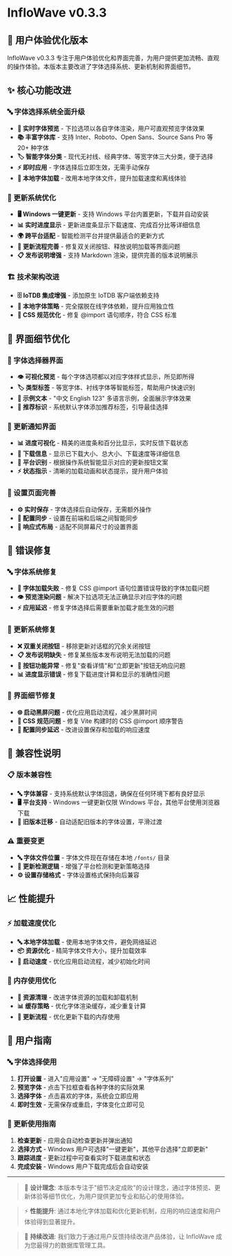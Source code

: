 # InfloWave v0.3.3

## 🎨 用户体验优化版本

InfloWave v0.3.3 专注于用户体验优化和界面完善，为用户提供更加流畅、直观的操作体验。本版本主要改进了字体选择系统、更新机制和界面细节。

## ✨ 核心功能改进

### 🔤 字体选择系统全面升级
- **🎯 实时字体预览** - 下拉选项以各自字体渲染，用户可直观预览字体效果
- **📚 丰富字体库** - 支持 Inter、Roboto、Open Sans、Source Sans Pro 等 20+ 种字体
- **🏷️ 智能字体分类** - 现代无衬线、经典字体、等宽字体三大分类，便于选择
- **⚡ 即时应用** - 字体选择后立即生效，无需手动保存
- **💾 本地字体加载** - 改用本地字体文件，提升加载速度和离线体验

### 🔄 更新系统优化
- **🖥️ Windows 一键更新** - 支持 Windows 平台内置更新，下载并自动安装
- **📊 实时进度显示** - 更新进度条显示下载速度、完成百分比等详细信息  
- **🌍 跨平台适配** - 智能检测平台并提供最适合的更新方式
- **🔧 更新流程完善** - 修复双关闭按钮、释放说明加载等界面问题
- **📋 发布说明增强** - 支持 Markdown 渲染，提供完善的版本说明展示

### 🏗️ 技术架构改进
- **🗄️ IoTDB 集成增强** - 添加原生 IoTDB 客户端依赖支持
- **📱 本地字体策略** - 完全摆脱在线字体依赖，提升应用独立性
- **🎨 CSS 规范优化** - 修复 @import 语句顺序，符合 CSS 标准

## 🔧 界面细节优化

### 🎨 字体选择器界面
- **👁️ 可视化预览** - 每个字体选项都以对应字体样式显示，所见即所得
- **🏷️ 类型标签** - 等宽字体、衬线字体等智能标签，帮助用户快速识别
- **📏 示例文本** - "中文 English 123" 多语言示例，全面展示字体效果
- **🎯 推荐标识** - 系统默认字体添加推荐标签，引导最佳选择

### 🔄 更新通知界面
- **📊 进度可视化** - 精美的进度条和百分比显示，实时反馈下载状态
- **💾 下载信息** - 显示已下载大小、总大小、下载速度等详细信息
- **🎯 平台识别** - 根据操作系统智能显示对应的更新按钮文案
- **⚡ 状态指示** - 清晰的加载动画和状态提示，提升用户体验

### 🎨 设置页面完善
- **⚙️ 实时保存** - 字体选择后自动保存，无需额外操作
- **🔄 配置同步** - 设置在前端和后端之间智能同步
- **📱 响应式布局** - 适配不同屏幕尺寸的设置界面

## 🐛 错误修复

### 🔤 字体系统修复
- **🎨 字体加载失败** - 修复 CSS @import 语句位置错误导致的字体加载问题
- **👁️ 预览渲染问题** - 解决下拉选项无法正确显示对应字体的问题
- **⚡ 应用延迟** - 修复字体选择后需要重新加载才能生效的问题

### 🔄 更新系统修复
- **❌ 双重关闭按钮** - 移除更新对话框的冗余关闭按钮
- **📋 发布说明缺失** - 修复某些版本发布说明无法加载的问题
- **🔧 按钮功能异常** - 修复"查看详情"和"立即更新"按钮无响应问题
- **📊 进度显示错误** - 修复下载进度计算和显示的准确性问题

### 🎨 界面细节修复
- **🌐 启动黑屏问题** - 优化应用启动流程，减少黑屏时间
- **📱 CSS 规范问题** - 修复 Vite 构建时的 CSS @import 顺序警告
- **🔧 配置同步延迟** - 改进设置保存和加载的响应速度

## 🔄 兼容性说明

### 📋 版本兼容性
- **🔤 字体兼容** - 支持系统默认字体回退，确保在任何环境下都有良好显示
- **🖥️ 平台支持** - Windows 一键更新仅限 Windows 平台，其他平台使用浏览器下载
- **📱 旧版本迁移** - 自动适配旧版本的字体设置，平滑过渡

### ⚠️ 重要变更
- **🔤 字体文件位置** - 字体文件现在存储在本地 `/fonts/` 目录
- **🔄 更新检测逻辑** - 增强了平台检测和更新策略选择
- **⚙️ 设置存储格式** - 字体设置格式保持向后兼容

## 📈 性能提升

### ⚡ 加载速度优化
- **🔤 本地字体加载** - 使用本地字体文件，避免网络延迟
- **📦 资源优化** - 精简字体文件大小，提升加载效率
- **🚀 启动速度** - 优化应用启动流程，减少初始化时间

### 💾 内存使用优化
- **🧹 资源清理** - 改进字体资源的加载和卸载机制
- **📊 缓存策略** - 优化字体渲染缓存，减少重复计算
- **🔄 更新流程** - 优化更新下载的内存使用

## 🎯 用户指南

### 🔤 字体选择使用
1. **打开设置** - 进入"应用设置" → "无障碍设置" → "字体系列"
2. **预览字体** - 点击下拉框查看各种字体的实际效果
3. **选择字体** - 点击喜欢的字体，系统会立即应用
4. **即时生效** - 无需保存或重启，字体变化立即可见

### 🔄 更新使用指南
1. **检查更新** - 应用会自动检查更新并弹出通知
2. **选择方式** - Windows 用户可选择"一键更新"，其他平台选择"立即更新"
3. **跟踪进度** - 更新过程中可查看实时下载进度和状态
4. **完成安装** - Windows 用户下载完成后会自动安装

---

> 🎨 **设计理念**: 本版本专注于"细节决定成败"的设计理念，通过字体预览、更新体验等细节优化，为用户提供更加专业和贴心的使用体验。

> ⚡ **性能提升**: 通过本地化字体加载和优化更新机制，应用的响应速度和用户体验得到显著提升。

> 🔄 **持续改进**: 我们致力于通过用户反馈持续改进产品体验，让 InfloWave 成为您最得力的数据库管理工具。